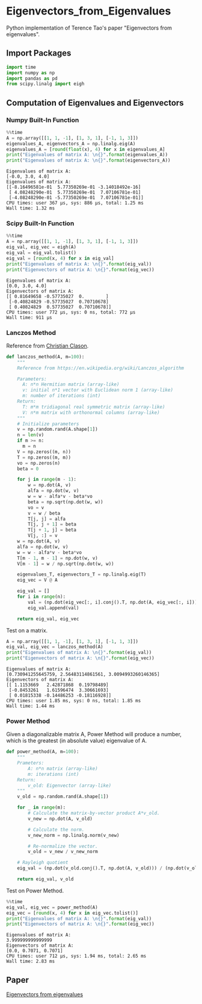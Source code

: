 # Eigenvectors_from_Eigenvalues
Python implementation of Terence Tao's paper "Eigenvectors from eigenvalues".

## Import Packages
```python
import time
import numpy as np
import pandas as pd
from scipy.linalg import eigh
```

## Computation of Eigenvalues and Eigenvectors

### Numpy Built-In Function
```python
%%time
A = np.array([[1, 1, -1], [1, 3, 1], [-1, 1, 3]])
eigenvalues_A, eigenvectors_A = np.linalg.eig(A)
eigenvalues_A = [round(float(x), 4) for x in eigenvalues_A]
print("Eigenvalues of matrix A: \n{}".format(eigenvalues_A))
print("Eigenvalues of matrix A: \n{}".format(eigenvectors_A))
```
```console
Eigenvalues of matrix A: 
[-0.0, 3.0, 4.0]
Eigenvalues of matrix A: 
[[-8.16496581e-01  5.77350269e-01 -3.14018492e-16]
 [ 4.08248290e-01  5.77350269e-01  7.07106781e-01]
 [-4.08248290e-01 -5.77350269e-01  7.07106781e-01]]
CPU times: user 367 µs, sys: 886 µs, total: 1.25 ms
Wall time: 1.32 ms
```

### Scipy Built-In Function
```python
%%time
A = np.array([[1, 1, -1], [1, 3, 1], [-1, 1, 3]])
eig_val, eig_vec = eigh(A)
eig_val = eig_val.tolist()
eig_val = [round(x, 4) for x in eig_val]
print("Eigenvalues of matrix A: \n{}".format(eig_val))
print("Eigenvectors of matrix A: \n{}".format(eig_vec))
```
```console
Eigenvalues of matrix A: 
[0.0, 3.0, 4.0]
Eigenvectors of matrix A: 
[[ 0.81649658 -0.57735027  0.        ]
 [-0.40824829 -0.57735027  0.70710678]
 [ 0.40824829  0.57735027  0.70710678]]
CPU times: user 772 µs, sys: 0 ns, total: 772 µs
Wall time: 911 µs
```

### Lanczos Method
Reference from [Christian Clason](https://scicomp.stackexchange.com/questions/23536/quality-of-eigenvalue-approximation-in-lanczos-method).
```python
def lanczos_method(A, m=100):
    """
    Reference from https://en.wikipedia.org/wiki/Lanczos_algorithm

    Parameters:
      A: n*n Hermitian matrix (array-like)
      v: initial n*1 vector with Euclidean norm 1 (array-like)
      m: number of iterations (int)
    Return:
      T: m*m tridiagonal real symmetric matrix (array-like)
      V: n*m matrix with orthonormal columns (array-like)
    """
    # Initialize parameters
    v = np.random.rand(A.shape[1])
    n = len(v)
    if m >= n: 
      m = n
    V = np.zeros((m, n))
    T = np.zeros((m, m))
    vo = np.zeros(n)
    beta = 0

    for j in range(m - 1):
        w = np.dot(A, v)
        alfa = np.dot(w, v)
        w = w - alfa*v - beta*vo
        beta = np.sqrt(np.dot(w, w)) 
        vo = v
        v = w / beta 
        T[j, j] = alfa 
        T[j, j + 1] = beta
        T[j + 1, j] = beta
        V[j, :] = v
    w = np.dot(A, v)
    alfa = np.dot(w, v)
    w = w - alfa*v - beta*vo
    T[m - 1, m - 1] = np.dot(w, v)
    V[m - 1] = w / np.sqrt(np.dot(w, w)) 

    eigenvalues_T, eigenvectors_T = np.linalg.eig(T)
    eig_vec = V @ A

    eig_val = []
    for i in range(n):
        val = (np.dot(eig_vec[:, i].conj().T, np.dot(A, eig_vec[:, i]))) / (np.dot(eig_vec[:, i].conj().T, eig_vec[:, i]))
        eig_val.append(val)

    return eig_val, eig_vec
```

Test on a matrix.
```python
A = np.array([[1, 1, -1], [1, 3, 1], [-1, 1, 3]])
eig_val, eig_vec = lanczos_method(A)
print("Eigenvalues of matrix A: \n{}".format(eig_val))
print("Eigenvectors of matrix A: \n{}".format(eig_vec))
```
```console
Eigenvalues of matrix A: 
[0.730941255645759, 2.56483114861561, 3.0094993260146365]
Eigenvectors of matrix A: 
[[ 1.1153669   2.42871868  0.19798489]
 [-0.8453261   1.61596474  3.30661693]
 [ 0.01815338 -0.14486253 -0.18116928]]
CPU times: user 1.85 ms, sys: 0 ns, total: 1.85 ms
Wall time: 1.44 ms
```

### Power Method
Given a diagonalizable matrix A, Power Method will produce a number, which is the greatest (in absolute value) eigenvalue of A.
```python
def power_method(A, m=100):
    """
    Prameters:
        A: n*n matrix (array-like)
        m: iterations (int)
    Return:
        v_old: Eigenvector (array-like)
    """
    v_old = np.random.rand(A.shape[1])

    for _ in range(m):
        # Calculate the matrix-by-vector product A*v_old.
        v_new = np.dot(A, v_old)

        # Calculate the norm.
        v_new_norm = np.linalg.norm(v_new)

        # Re-normalize the vector.
        v_old = v_new / v_new_norm

    # Rayleigh quotient
    eig_val = (np.dot(v_old.conj().T, np.dot(A, v_old))) / (np.dot(v_old.conj().T, v_old))

    return eig_val, v_old
```

Test on Power Method.
```python
%%time
eig_val, eig_vec = power_method(A)
eig_vec = [round(x, 4) for x in eig_vec.tolist()]
print("Eigenvalues of matrix A: \n{}".format(eig_val))
print("Eigenvectors of matrix A: \n{}".format(eig_vec))
```
```console
Eigenvalues of matrix A: 
3.999999999999999
Eigenvectors of matrix A: 
[0.0, 0.7071, 0.7071]
CPU times: user 712 µs, sys: 1.94 ms, total: 2.65 ms
Wall time: 2.83 ms
```

## Paper
[Eigenvectors from eigenvalues](https://arxiv.org/pdf/1908.03795.pdf)
